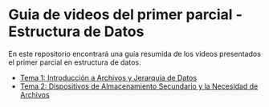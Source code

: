 # Guia de videos del primer parcial - Estructura de Datos
En este repositorio encontrará una guía resumida de los videos presentados el primer parcial en estructura de datos.
- [Tema 1: Introducción a Archivos y Jerarquía de Datos](tema_1.md)
- [Tema 2: Dispositivos de Almacenamiento Secundario y la Necesidad de Archivos](tema_2.md)
